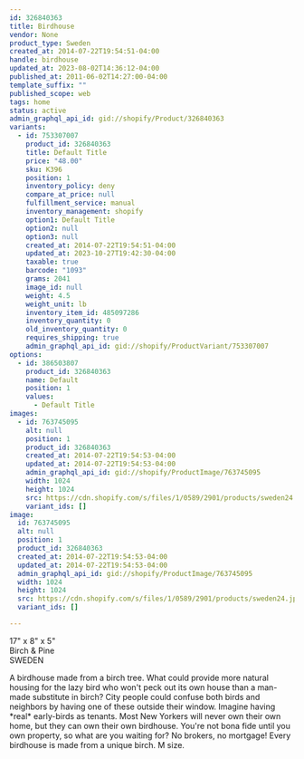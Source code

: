 ```yaml
---
id: 326840363
title: Birdhouse
vendor: None
product_type: Sweden
created_at: 2014-07-22T19:54:51-04:00
handle: birdhouse
updated_at: 2023-08-02T14:36:12-04:00
published_at: 2011-06-02T14:27:00-04:00
template_suffix: ""
published_scope: web
tags: home
status: active
admin_graphql_api_id: gid://shopify/Product/326840363
variants:
  - id: 753307007
    product_id: 326840363
    title: Default Title
    price: "48.00"
    sku: K396
    position: 1
    inventory_policy: deny
    compare_at_price: null
    fulfillment_service: manual
    inventory_management: shopify
    option1: Default Title
    option2: null
    option3: null
    created_at: 2014-07-22T19:54:51-04:00
    updated_at: 2023-10-27T19:42:30-04:00
    taxable: true
    barcode: "1093"
    grams: 2041
    image_id: null
    weight: 4.5
    weight_unit: lb
    inventory_item_id: 485097286
    inventory_quantity: 0
    old_inventory_quantity: 0
    requires_shipping: true
    admin_graphql_api_id: gid://shopify/ProductVariant/753307007
options:
  - id: 386503807
    product_id: 326840363
    name: Default
    position: 1
    values:
      - Default Title
images:
  - id: 763745095
    alt: null
    position: 1
    product_id: 326840363
    created_at: 2014-07-22T19:54:53-04:00
    updated_at: 2014-07-22T19:54:53-04:00
    admin_graphql_api_id: gid://shopify/ProductImage/763745095
    width: 1024
    height: 1024
    src: https://cdn.shopify.com/s/files/1/0589/2901/products/sweden24.jpeg?v=1406073293
    variant_ids: []
image:
  id: 763745095
  alt: null
  position: 1
  product_id: 326840363
  created_at: 2014-07-22T19:54:53-04:00
  updated_at: 2014-07-22T19:54:53-04:00
  admin_graphql_api_id: gid://shopify/ProductImage/763745095
  width: 1024
  height: 1024
  src: https://cdn.shopify.com/s/files/1/0589/2901/products/sweden24.jpeg?v=1406073293
  variant_ids: []

---
```


17" x 8" x 5"  
Birch & Pine  
SWEDEN

A birdhouse made from a birch tree. What could provide more natural housing for the lazy bird who won't peck out its own house than a man-made substitute in birch? City people could confuse both birds and neighbors by having one of these outside their window. Imagine having \*real\* early-birds as tenants. Most New Yorkers will never own their own home, but they can own their own birdhouse. You're not bona fide until you own property, so what are you waiting for? No brokers, no mortgage! Every birdhouse is made from a unique birch. M size.